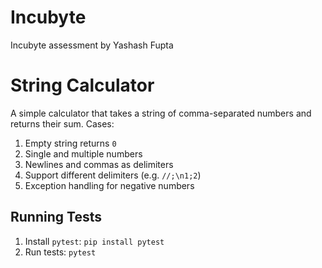 # Incubyte
Incubyte assessment by Yashash Fupta

# String Calculator

A simple calculator that takes a string of comma-separated numbers and returns their sum.
Cases:
1. Empty string returns `0`
2. Single and multiple numbers
3. Newlines and commas as delimiters
4. Support different delimiters (e.g. `//;\n1;2`)
5. Exception handling for negative numbers

## Running Tests
1. Install `pytest`: `pip install pytest`
2. Run tests: `pytest`

